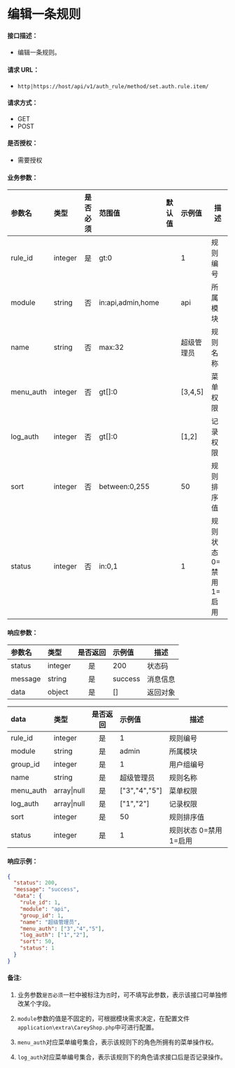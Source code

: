 # 编辑一条规则

#### 接口描述：
- 编辑一条规则。

#### 请求 URL：
- `http|https://host/api/v1/auth_rule/method/set.auth.rule.item/`

#### 请求方式：
- GET
- POST

#### 是否授权：
- 需要授权

#### 业务参数：
|参数名|类型|是否必须|范围值|默认值|示例值|描述|
|:----|:---|:---:|:-----|:-----|:-----|-----|
|rule_id |integer |是 |gt:0 | |1 |规则编号 |
|module |string |否 |in:api,admin,home | |api |所属模块 |
|name |string |否 |max:32 | |超级管理员 |规则名称 |
|menu_auth |integer |否 |gt[]:0 | |[3,4,5] |菜单权限 |
|log_auth |integer |否 |gt[]:0 | |[1,2] |记录权限 |
|sort |integer |否 |between:0,255 | |50 |规则排序值 |
|status |integer |否 |in:0,1 | |1 |规则状态 0=禁用 1=启用 |

#### 响应参数：
|参数名|类型|是否返回|示例值|描述|
|:-----|:-----|:---:|:-----|-----|
|status |integer |是 |200 |状态码 |
|message |string |是 |success |消息信息 |
|data |object |是 |[] |返回对象 |

|data|类型|是否返回|示例值|描述|
|:-----|:-----|:---:|:-----|-----|
|rule_id |integer |是 |1 |规则编号 |
|module |string |是 |admin |所属模块 |
|group_id |integer |是 |1 |用户组编号 |
|name |string |是 |超级管理员 |规则名称 |
|menu_auth |array&#124;null |是 |[&quot;3&quot;,&quot;4&quot;,&quot;5&quot;] |菜单权限 |
|log_auth |array&#124;null |是 |[&quot;1&quot;,&quot;2&quot;] |记录权限 |
|sort |integer |是 |50 |规则排序值 |
|status |integer |是 |1 |规则状态 0=禁用 1=启用 |

#### 响应示例：
```json
{
  "status": 200,
  "message": "success",
  "data": {
    "rule_id": 1,
    "module": "api",
    "group_id": 1,
    "name": "超级管理员",
    "menu_auth": ["3","4","5"],
    "log_auth": ["1","2"],
    "sort": 50,
    "status": 1
  }
}
```

#### 备注:
1. 业务参数`是否必须`一栏中被标注为`否`时，可不填写此参数，表示该接口可单独修改某个字段。

2. `module`参数的值是不固定的，可根据模块需求决定，在配置文件`application\extra\CareyShop.php`中可进行配置。

3. `menu_auth`对应菜单编号集合，表示该规则下的角色所拥有的菜单操作权。

4. `log_auth`对应菜单编号集合，表示该规则下的角色请求接口后是否记录操作。